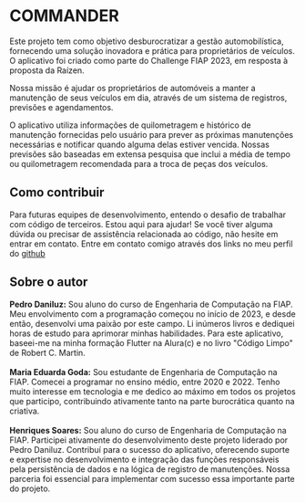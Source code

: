 <h1>COMMANDER</h1>
Este projeto tem como objetivo desburocratizar a gestão automobilística, fornecendo uma solução inovadora e prática para proprietários de veículos. O aplicativo foi criado como parte do Challenge FIAP 2023, em resposta à proposta da Raízen.

Nossa missão é ajudar os proprietários de automóveis a manter a manutenção de seus veículos em dia, através de um sistema de registros, previsões e agendamentos.

O aplicativo utiliza informações de quilometragem e histórico de manutenção fornecidas pelo usuário para prever as próximas manutenções necessárias e notificar quando alguma delas estiver vencida. Nossas previsões são baseadas em extensa pesquisa que inclui a média de tempo ou quilometragem recomendada para a troca de peças dos veículos.

<h2>Como contribuir</h2>
Para futuras equipes de desenvolvimento, entendo o desafio de trabalhar com código de terceiros. Estou aqui para ajudar! Se você tiver alguma dúvida ou precisar de assistência relacionada ao código, não hesite em entrar em contato. Entre em contato comigo através dos links no meu perfil do <a href=https://github.com/PedroDaniluz>github</a>

<h2>Sobre o autor</h2>
<strong></b>Pedro Daniluz:</strong>
Sou aluno do curso de Engenharia de Computação na FIAP. Meu envolvimento com a programação começou no início de 2023, e desde então, desenvolvi uma paixão por este campo. Li inúmeros livros e dediquei horas de estudo para aprimorar minhas habilidades. Para este aplicativo, baseei-me na minha formação Flutter na Alura(c) e no livro "Código Limpo" de Robert C. Martin.
<br><br>
<strong></b>Maria Eduarda Goda:</strong>
Sou estudante de Engenharia de Computação na FIAP. Comecei a programar no ensino médio, entre 2020 e 2022. Tenho muito interesse em tecnologia e me dedico ao máximo em todos os projetos que participo, contribuindo ativamente tanto na parte burocrática quanto na criativa.
<br><br>
<strong></b>Henriques Soares:</strong>
Sou aluno do curso de Engenharia de Computação na FIAP. Participei ativamente do desenvolvimento deste projeto liderado por Pedro Daniluz. Contribuí para o sucesso do aplicativo, oferecendo suporte e expertise no desenvolvimento e integração das funções responsáveis pela persistência de dados e na lógica de registro de manutenções. Nossa parceria foi essencial para implementar com sucesso essa importante parte do projeto.


